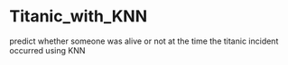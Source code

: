 # Titanic_with_KNN
predict whether someone was alive or not at the time the titanic incident occurred using KNN
